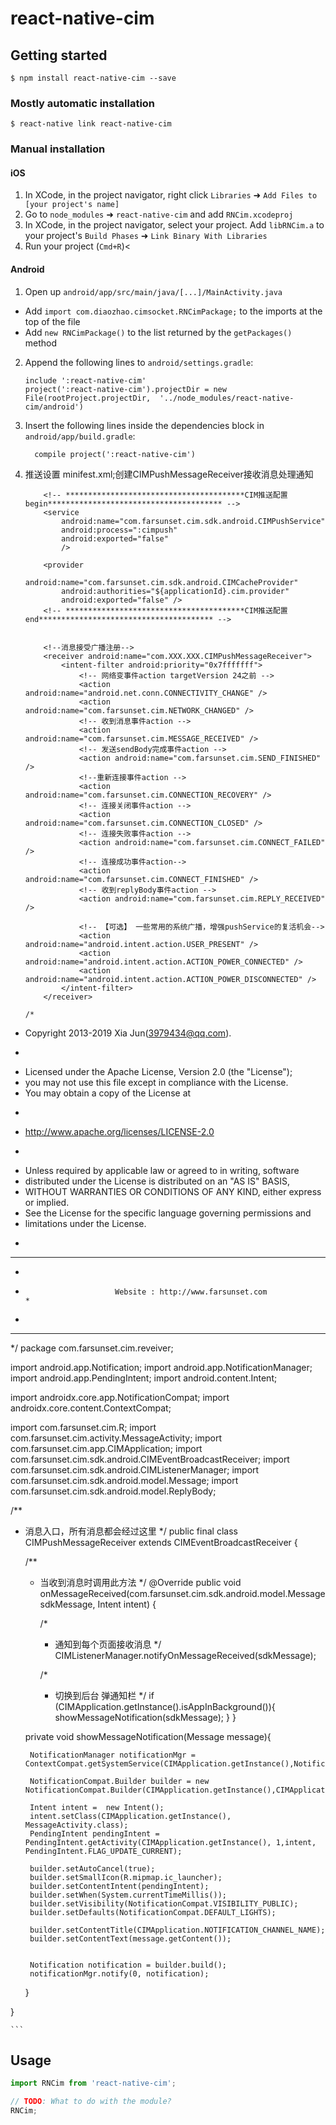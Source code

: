 
# react-native-cim

## Getting started

`$ npm install react-native-cim --save`

### Mostly automatic installation

`$ react-native link react-native-cim`

### Manual installation


#### iOS

1. In XCode, in the project navigator, right click `Libraries` ➜ `Add Files to [your project's name]`
2. Go to `node_modules` ➜ `react-native-cim` and add `RNCim.xcodeproj`
3. In XCode, in the project navigator, select your project. Add `libRNCim.a` to your project's `Build Phases` ➜ `Link Binary With Libraries`
4. Run your project (`Cmd+R`)<

#### Android

1. Open up `android/app/src/main/java/[...]/MainActivity.java`
  - Add `import com.diaozhao.cimsocket.RNCimPackage;` to the imports at the top of the file
  - Add `new RNCimPackage()` to the list returned by the `getPackages()` method
2. Append the following lines to `android/settings.gradle`:
  	```
  	include ':react-native-cim'
  	project(':react-native-cim').projectDir = new File(rootProject.projectDir, 	'../node_modules/react-native-cim/android')
  	```
3. Insert the following lines inside the dependencies block in `android/app/build.gradle`:
  	```
      compile project(':react-native-cim')
  	```
4. 推送设置 minifest.xml;创建CIMPushMessageReceiver接收消息处理通知
	```
		<!-- ****************************************CIM推送配置 begin*************************************** -->
        <service
            android:name="com.farsunset.cim.sdk.android.CIMPushService"
            android:process=":cimpush"
            android:exported="false"
            />

        <provider
            android:name="com.farsunset.cim.sdk.android.CIMCacheProvider"
            android:authorities="${applicationId}.cim.provider"
            android:exported="false" />
        <!-- ****************************************CIM推送配置 end*************************************** -->


        <!--消息接受广播注册-->
        <receiver android:name="com.XXX.XXX.CIMPushMessageReceiver">
            <intent-filter android:priority="0x7fffffff">
                <!-- 网络变事件action targetVersion 24之前 -->
                <action android:name="android.net.conn.CONNECTIVITY_CHANGE" />
                <action android:name="com.farsunset.cim.NETWORK_CHANGED" />
                <!-- 收到消息事件action -->
                <action android:name="com.farsunset.cim.MESSAGE_RECEIVED" />
                <!-- 发送sendBody完成事件action -->
                <action android:name="com.farsunset.cim.SEND_FINISHED" />
                <!--重新连接事件action -->
                <action android:name="com.farsunset.cim.CONNECTION_RECOVERY" />
                <!-- 连接关闭事件action -->
                <action android:name="com.farsunset.cim.CONNECTION_CLOSED" />
                <!-- 连接失败事件action -->
                <action android:name="com.farsunset.cim.CONNECT_FAILED" />
                <!-- 连接成功事件action-->
                <action android:name="com.farsunset.cim.CONNECT_FINISHED" />
                <!-- 收到replyBody事件action -->
                <action android:name="com.farsunset.cim.REPLY_RECEIVED" />

                <!-- 【可选】 一些常用的系统广播，增强pushService的复活机会-->
                <action android:name="android.intent.action.USER_PRESENT" />
                <action android:name="android.intent.action.ACTION_POWER_CONNECTED" />
                <action android:name="android.intent.action.ACTION_POWER_DISCONNECTED" />
            </intent-filter>
        </receiver>
	```
	```
	/*
 * Copyright 2013-2019 Xia Jun(3979434@qq.com).
 * <p>
 * Licensed under the Apache License, Version 2.0 (the "License");
 * you may not use this file except in compliance with the License.
 * You may obtain a copy of the License at
 * <p>
 * http://www.apache.org/licenses/LICENSE-2.0
 * <p>
 * Unless required by applicable law or agreed to in writing, software
 * distributed under the License is distributed on an "AS IS" BASIS,
 * WITHOUT WARRANTIES OR CONDITIONS OF ANY KIND, either express or implied.
 * See the License for the specific language governing permissions and
 * limitations under the License.
 * <p>
 * **************************************************************************************
 *
 *                         Website : http://www.farsunset.com                           *
 *
 * **************************************************************************************
 */
package com.farsunset.cim.reveiver;

import android.app.Notification;
import android.app.NotificationManager;
import android.app.PendingIntent;
import android.content.Intent;

import androidx.core.app.NotificationCompat;
import androidx.core.content.ContextCompat;

import com.farsunset.cim.R;
import com.farsunset.cim.activity.MessageActivity;
import com.farsunset.cim.app.CIMApplication;
import com.farsunset.cim.sdk.android.CIMEventBroadcastReceiver;
import com.farsunset.cim.sdk.android.CIMListenerManager;
import com.farsunset.cim.sdk.android.model.Message;
import com.farsunset.cim.sdk.android.model.ReplyBody;


/**
 * 消息入口，所有消息都会经过这里
 */
public final class CIMPushMessageReceiver extends CIMEventBroadcastReceiver {


    /**
     * 当收到消息时调用此方法
     */
    @Override
    public void onMessageReceived(com.farsunset.cim.sdk.android.model.Message sdkMessage, Intent intent) {

        /*
         * 通知到每个页面接收消息
         */
        CIMListenerManager.notifyOnMessageReceived(sdkMessage);


        /*
         * 切换到后台 弹通知栏
         */
        if (CIMApplication.getInstance().isAppInBackground()){
            showMessageNotification(sdkMessage);
        }
    }

    private void showMessageNotification(Message message){

        NotificationManager notificationMgr = ContextCompat.getSystemService(CIMApplication.getInstance(),NotificationManager.class);

        NotificationCompat.Builder builder = new NotificationCompat.Builder(CIMApplication.getInstance(),CIMApplication.NOTIFICATION_CHANNEL_ID);

        Intent intent =  new Intent();
        intent.setClass(CIMApplication.getInstance(), MessageActivity.class);
        PendingIntent pendingIntent = PendingIntent.getActivity(CIMApplication.getInstance(), 1,intent, PendingIntent.FLAG_UPDATE_CURRENT);

        builder.setAutoCancel(true);
        builder.setSmallIcon(R.mipmap.ic_launcher);
        builder.setContentIntent(pendingIntent);
        builder.setWhen(System.currentTimeMillis());
        builder.setVisibility(NotificationCompat.VISIBILITY_PUBLIC);
        builder.setDefaults(NotificationCompat.DEFAULT_LIGHTS);

        builder.setContentTitle(CIMApplication.NOTIFICATION_CHANNEL_NAME);
        builder.setContentText(message.getContent());


        Notification notification = builder.build();
        notificationMgr.notify(0, notification);
    }

}

	```

## Usage
```javascript
import RNCim from 'react-native-cim';

// TODO: What to do with the module?
RNCim;
```
  